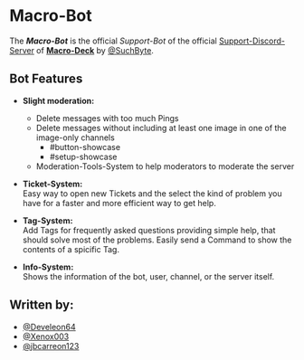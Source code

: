 # Macro-Bot
The ***Macro-Bot*** is the official *Support-Bot* of the official [Support-Discord-Server](https://discord.gg/QujfQPHRrT) of **[Macro-Deck](https://github.com/macro-Deck-org/Macro-Deck)** by [@SuchByte](https://github.com/SuchByte).

## Bot Features

- **Slight moderation:**
  - Delete messages with too much Pings
  - Delete messages without including at least one image in one of the image-only channels
    - #button-showcase
    - #setup-showcase
  - Moderation-Tools-System to help moderators to moderate the server

- **Ticket-System:**  
  Easy way to open new Tickets and the select the kind of problem you have for a faster and more efficient way to get help.

- **Tag-System:**  
  Add Tags for frequently asked questions providing simple help, that should solve most of the problems. Easily send a Command to show the contents of a spicific Tag.
  
- **Info-System:**   
  Shows the information of the bot, user, channel, or the server itself.
  
## Written by:
- [@Develeon64](https://github.com/Develeon64)
- [@Xenox003](https://github.com/Xenox003)
- [@jbcarreon123](https://github.com/jbcarreon123)
